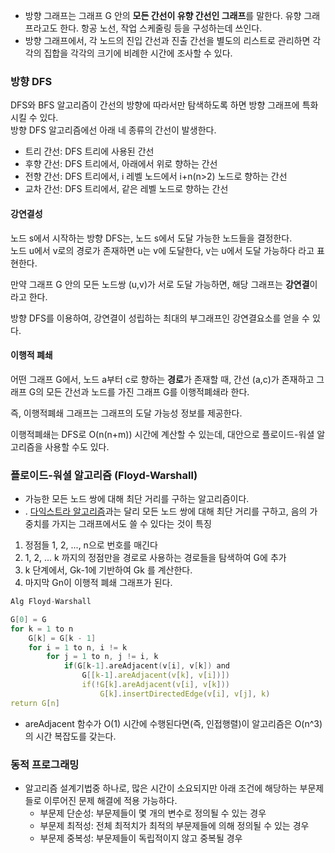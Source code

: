 - 방향 그래프는 그래프 G 안의 **모든 간선이 유향 간선인 그래프**를 말한다. 유향 그래프라고도 한다.  항공 노선, 작업 스케줄링 등을 구성하는데 쓰인다.
- 방향 그래프에서, 각 노드의 진입 간선과 진출 간선을 별도의 리스트로 관리하면 각각의 집합을 각각의 크기에 비례한 시간에 조사할 수 있다.

### 방향 DFS

DFS와 BFS 알고리즘이 간선의 방향에 따라서만 탐색하도록 하면 방향 그래프에 특화시킬 수 있다.  
방향 DFS 알고리즘에선 아래 네 종류의 간선이 발생한다.

- 트리 간선: DFS 트리에 사용된 간선
- 후향 간선: DFS 트리에서, 아래에서 위로 향하는 간선
- 전향 간선: DFS 트리에서, i 레벨 노드에서 i+n(n>2) 노드로 향하는 간선
- 교차 간선: DFS 트리에서, 같은 레벨 노드로 향하는 간선
#### 강연결성

노드 s에서 시작하는 방향 DFS는, 노드 s에서 도달 가능한 노드들을 결정한다.  
노드 u에서 v로의 경로가 존재하면 u는 v에 도달한다, v는 u에서 도달 가능하다 라고 표현한다.

만약 그래프 G 안의 모든 노드쌍 (u,v)가 서로 도달 가능하면, 해당 그래프는 **강연결**이라고 한다.

방향 DFS를 이용하여, 강연결이 성립하는 최대의 부그래프인 강연결요소를 얻을 수 있다.
#### 이행적 폐쇄
어떤 그래프 G에서, 노드 a부터 c로 향하는 **경로**가 존재할 때, 간선 (a,c)가 존재하고 그래프 G의 모든 간선과 노드를 가진 그래프 G를 이행적폐쇄라 한다.

즉, 이행적폐쇄 그래프는 그래프의 도달 가능성 정보를 제공한다.

이행적폐쇄는 DFS로 O(n(n+m)) 시간에 계산할 수 있는데, 대안으로 플로이드-워셜 알고리즘을 사용할 수도 있다.
### 플로이드-워셜 알고리즘 (Floyd-Warshall)
- 가능한 모든 노드 쌍에 대해 최단 거리를 구하는 알고리즘이다.
- . [다익스트라 알고리즘](https://namu.wiki/w/%EB%8B%A4%EC%9D%B5%EC%8A%A4%ED%8A%B8%EB%9D%BC%20%EC%95%8C%EA%B3%A0%EB%A6%AC%EC%A6%98 "다익스트라 알고리즘")과는 달리 모든 노드 쌍에 대해 최단 거리를 구하고, 음의 가중치를 가지는 그래프에서도 쓸 수 있다는 것이 특징
1. 정점들 1, 2, ..., n으로 번호를 매긴다
2. 1, 2, ... k 까지의 정점만을 경로로 사용하는 경로들을 탐색하여 G에 추가
3. k 단계에서, Gk-1에 기반하여 Gk 를 계산한다.
4. 마지막 Gn이 이행적 폐쇄 그래프가 된다.
```c
Alg Floyd-Warshall

G[0] = G
for k = 1 to n
	G[k] = G[k - 1]
	for i = 1 to n, i != k
		for j = 1 to n, j != i, k
			if(G[k-1].areAdjacent(v[i], v[k]) and
				G[[k-1].areAdjacent(v[k], v[i])])
				if(!G[k].areAdjacent(v[i], v[k]))
					G[k].insertDirectedEdge(v[i], v[j], k)
return G[n]
```
- areAdjacent 함수가 O(1) 시간에 수행된다면(즉, 인접행렬)이 알고리즘은 O(n^3)의 시간 복잡도를 갖는다.
### 동적 프로그래밍
- 알고리즘 설계기법중 하나로, 많은 시간이 소요되지만 아래 조건에 해당하는 부문제들로 이루어진 문제 해결에 적용 가능하다.
	 - 부문제 단순성: 부문제들이 몇 개의 변수로 정의될 수 있는 경우
	- 부문제 최적성: 전체 최적치가 최적의 부문제들에 의해 정의될 수 있는 경우
	- 부문제 중복성: 부문제들이 독립적이지 않고 중복될 경우
